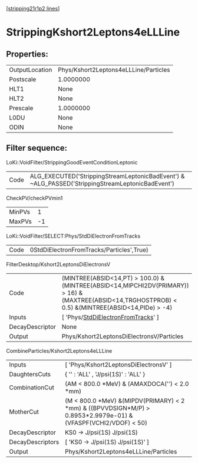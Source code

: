 [[stripping21r1p2 lines]](./stripping21r1p2-index)

# StrippingKshort2Leptons4eLLLine

## Properties:

|                |                                       |
|----------------|---------------------------------------|
| OutputLocation | Phys/Kshort2Leptons4eLLLine/Particles |
| Postscale      | 1.0000000                             |
| HLT1           | None                                  |
| HLT2           | None                                  |
| Prescale       | 1.0000000                             |
| L0DU           | None                                  |
| ODIN           | None                                  |

## Filter sequence:

LoKi::VoidFilter/StrippingGoodEventConditionLeptonic

|      |                                                                                                  |
|------|--------------------------------------------------------------------------------------------------|
| Code | ALG_EXECUTED('StrippingStreamLeptonicBadEvent') & ~ALG_PASSED('StrippingStreamLeptonicBadEvent') |

CheckPV/checkPVmin1

|        |     |
|--------|-----|
| MinPVs | 1   |
| MaxPVs | -1  |

LoKi::VoidFilter/SELECT:Phys/StdDiElectronFromTracks

|      |                                           |
|------|-------------------------------------------|
| Code | 0StdDiElectronFromTracks/Particles',True) |

FilterDesktop/Kshort2LeptonsDiElectronsV

|                 |                                                                                                                                                           |
|-----------------|-----------------------------------------------------------------------------------------------------------------------------------------------------------|
| Code            | (MINTREE(ABSID\<14,PT) \> 100.0) &(MINTREE(ABSID\<14,MIPCHI2DV(PRIMARY)) \> 16) &(MAXTREE(ABSID\<14,TRGHOSTPROB) \< 0.5) &(MINTREE(ABSID\<14,PIDe) \> -4) |
| Inputs          | [ 'Phys/[StdDiElectronFromTracks](./stripping21r1p2-commonparticles-stddielectronfromtracks)' ]                                                         |
| DecayDescriptor | None                                                                                                                                                      |
| Output          | Phys/Kshort2LeptonsDiElectronsV/Particles                                                                                                                 |

CombineParticles/Kshort2Leptons4eLLLine

|                  |                                                                                                                        |
|------------------|------------------------------------------------------------------------------------------------------------------------|
| Inputs           | [ 'Phys/Kshort2LeptonsDiElectronsV' ]                                                                                |
| DaughtersCuts    | { '' : 'ALL' , 'J/psi(1S)' : 'ALL' }                                                                                   |
| CombinationCut   | (AM \< 800.0 \*MeV) & (AMAXDOCA('') \< 2.0 \*mm)                                                                       |
| MotherCut        | (M \< 800.0 \*MeV) &(MIPDV(PRIMARY) \< 2 \*mm) & ((BPVVDSIGN\*M/P) \> 0.8953\*2.9979e-01) & (VFASPF(VCHI2/VDOF) \< 50) |
| DecayDescriptor  | KS0 -\> J/psi(1S) J/psi(1S)                                                                                            |
| DecayDescriptors | [ 'KS0 -\> J/psi(1S) J/psi(1S)' ]                                                                                    |
| Output           | Phys/Kshort2Leptons4eLLLine/Particles                                                                                  |
